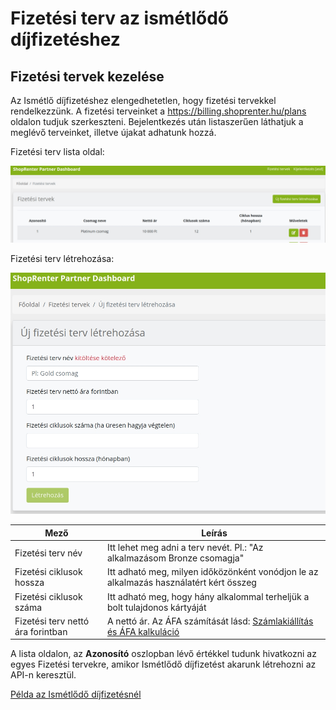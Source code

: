# Fizetési terv az ismétlődő díjfizetéshez

## Fizetési tervek kezelése

Az Ismétlő díjfizetéshez elengedhetetlen, hogy fizetési tervekkel rendelkezzünk.
A fizetési terveinket a https://billing.shoprenter.hu/plans oldalon tudjuk szerkeszteni.
Bejelentkezés után listaszerűen láthatjuk a meglévő terveinket, illetve újakat adhatunk hozzá.

Fizetési terv lista oldal:

![Kép 1](../image/plan1.jpg)


Fizetési terv létrehozása:

![Kép 2](../image/plan2.jpg)

|Mező               |        Leírás      |
|---------------|--------------|
| Fizetési terv név| Itt lehet meg adni a terv nevét. Pl.: "Az alkalmazásom Bronze csomagja"|
| Fizetési ciklusok hossza | Itt adható meg, milyen időközönként vonódjon le az alkalmazás használatért kért összeg |
| Fizetési ciklusok száma | Itt adható meg, hogy hány alkalommal terheljük a bolt tulajdonos kártyáját|
| Fizetési terv nettó ára forintban | A nettó ár. Az ÁFA számítását lásd: [Számlakiállítás és ÁFA kalkuláció](../docs/price_calc.md) |

A lista oldalon, az **Azonosító** oszlopban lévő értékkel tudunk hivatkozni az egyes Fizetési tervekre,
amikor Ismétlődő díjfizetést akarunk létrehozni az API-n keresztül.

[Példa az Ismétlődő díjfizetésnél](../docs/recurring_charge.md)
